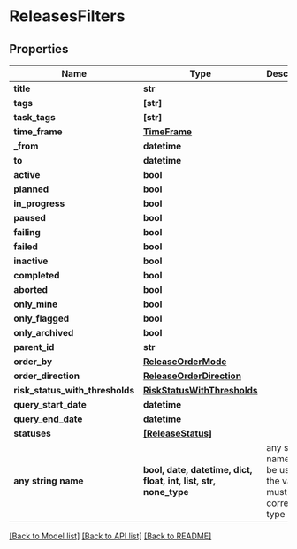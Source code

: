 # ReleasesFilters


## Properties
Name | Type | Description | Notes
------------ | ------------- | ------------- | -------------
**title** | **str** |  | [optional] 
**tags** | **[str]** |  | [optional] 
**task_tags** | **[str]** |  | [optional] 
**time_frame** | [**TimeFrame**](TimeFrame.md) |  | [optional] 
**_from** | **datetime** |  | [optional] 
**to** | **datetime** |  | [optional] 
**active** | **bool** |  | [optional] 
**planned** | **bool** |  | [optional] 
**in_progress** | **bool** |  | [optional] 
**paused** | **bool** |  | [optional] 
**failing** | **bool** |  | [optional] 
**failed** | **bool** |  | [optional] 
**inactive** | **bool** |  | [optional] 
**completed** | **bool** |  | [optional] 
**aborted** | **bool** |  | [optional] 
**only_mine** | **bool** |  | [optional] 
**only_flagged** | **bool** |  | [optional] 
**only_archived** | **bool** |  | [optional] 
**parent_id** | **str** |  | [optional] 
**order_by** | [**ReleaseOrderMode**](ReleaseOrderMode.md) |  | [optional] 
**order_direction** | [**ReleaseOrderDirection**](ReleaseOrderDirection.md) |  | [optional] 
**risk_status_with_thresholds** | [**RiskStatusWithThresholds**](RiskStatusWithThresholds.md) |  | [optional] 
**query_start_date** | **datetime** |  | [optional] 
**query_end_date** | **datetime** |  | [optional] 
**statuses** | [**[ReleaseStatus]**](ReleaseStatus.md) |  | [optional] 
**any string name** | **bool, date, datetime, dict, float, int, list, str, none_type** | any string name can be used but the value must be the correct type | [optional]

[[Back to Model list]](../README.md#documentation-for-models) [[Back to API list]](../README.md#documentation-for-api-endpoints) [[Back to README]](../README.md)



